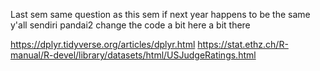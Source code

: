 Last sem same question as this sem if next year happens to be the same y'all sendiri pandai2 change the code a bit here a bit there 

https://dplyr.tidyverse.org/articles/dplyr.html
https://stat.ethz.ch/R-manual/R-devel/library/datasets/html/USJudgeRatings.html
